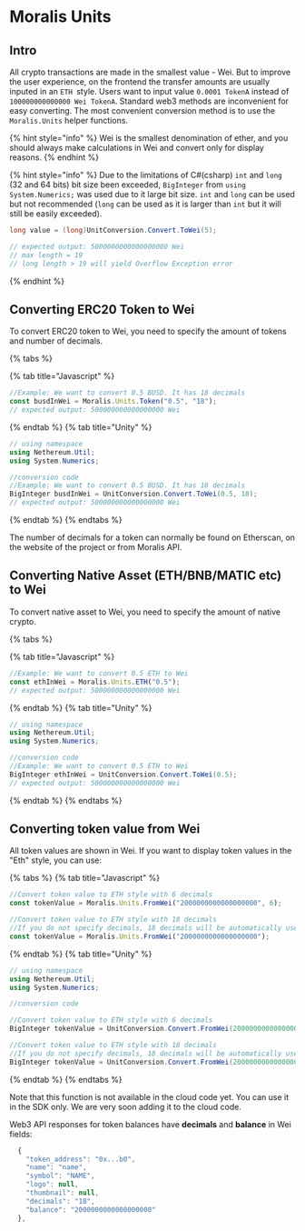 # Moralis Units

## Intro

All crypto transactions are made in the smallest value - Wei. But to improve the user experience, on the frontend the transfer amounts are usually inputed in an `ETH `style. Users want to input value `0.0001 TokenA` instead of `100000000000000 Wei TokenA`. Standard web3 methods are inconvenient for easy converting. The most convenient conversion method is to use the `Moralis.Units` helper functions.

{% hint style="info" %}
Wei is the smallest denomination of ether, and you should always make calculations in Wei and convert only for display reasons.
{% endhint %}

{% hint style="info" %}
Due to the limitations of C#(csharp) `int` and `long` (32 and 64 bits) bit size been exceeded, `BigInteger` from `using System.Numerics;` was used due to it large bit size. `int` and `long` can be used but not recommended (`long` can be used as it is larger than `int` but it will still be easily exceeded).

```csharp
long value = (long)UnitConversion.Convert.ToWei(5);

// expected output: 5000000000000000000 Wei
// max length = 19
// long length > 19 will yield Overflow Exception error
```

{% endhint %}

## Converting ERC20 Token to Wei

To convert ERC20 token to Wei, you need to specify the amount of tokens and number of decimals.

{% tabs %}

{% tab title="Javascript" %}

```javascript
//Example: We want to convert 0.5 BUSD. It has 18 decimals
const busdInWei = Moralis.Units.Token("0.5", "18");
// expected output: 500000000000000000 Wei
```

{% endtab %}
{% tab title="Unity" %}

```csharp
// using namespace
using Nethereum.Util;
using System.Numerics;

//conversion code
//Example: We want to convert 0.5 BUSD. It has 18 decimals
BigInteger busdInWei = UnitConversion.Convert.ToWei(0.5, 18);
// expected output: 500000000000000000 Wei
```

{% endtab %}
{% endtabs %}

The number of decimals for a token can normally be found on Etherscan, on the website of the project or from Moralis API.

## Converting Native Asset (ETH/BNB/MATIC etc) to Wei

To convert native asset to Wei, you need to specify the amount of native crypto.

{% tabs %}

{% tab title="Javascript" %}

```javascript
//Example: We want to convert 0.5 ETH to Wei
const ethInWei = Moralis.Units.ETH("0.5");
// expected output: 500000000000000000 Wei
```

{% endtab %}
{% tab title="Unity" %}

```csharp
// using namespace
using Nethereum.Util;
using System.Numerics;

//conversion code
//Example: We want to convert 0.5 ETH to Wei
BigInteger ethInWei = UnitConversion.Convert.ToWei(0.5);
// expected output: 500000000000000000 Wei
```

{% endtab %}
{% endtabs %}

## Converting token value from Wei

All token values are shown in Wei. If you want to display token values in the "Eth" style, you can use:

{% tabs %}
{% tab title="Javascript" %}

```javascript
//Convert token value to ETH style with 6 decimals
const tokenValue = Moralis.Units.FromWei("2000000000000000000", 6);

//Convert token value to ETH style with 18 decimals
//If you do not specify decimals, 18 decimals will be automatically used
const tokenValue = Moralis.Units.FromWei("2000000000000000000");
```

{% endtab %}
{% tab title="Unity" %}

```csharp
// using namespace
using Nethereum.Util;
using System.Numerics;

//conversion code

//Convert token value to ETH style with 6 decimals
BigInteger tokenValue = UnitConversion.Convert.FromWei(2000000000000000000,6);

//Convert token value to ETH style with 18 decimals
//If you do not specify decimals, 18 decimals will be automatically used
BigInteger tokenValue = UnitConversion.Convert.FromWei(2000000000000000000);
```

{% endtab %}
{% endtabs %}

Note that this function is not available in the cloud code yet. You can use it in the SDK only. We are very soon adding it to the cloud code.

Web3 API responses for token balances have **decimals** and **balance** in Wei fields:

```javascript
  {
    "token_address": "0x...b0",
    "name": "name",
    "symbol": "NAME",
    "logo": null,
    "thumbnail": null,
    "decimals": "18",
    "balance": "2000000000000000000"
  },
```
